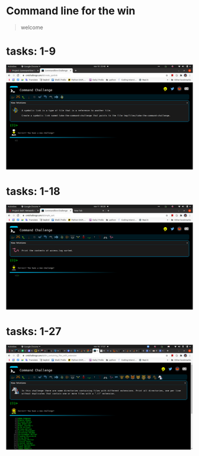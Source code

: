 # Command line for the win
> welcome

# tasks: 1-9
![1to9]

# tasks: 1-18
![1to18]

# tasks: 1-27
![1to27]

<!--Links-->
[1to9]: 0-first_9_tasks.png
[1to18]: 1-next-9-tasks.png
[1to27]: 2-last-9-tasks.png
